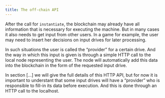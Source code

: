 ```yaml
---
title: The off-chain API
---
```


After the call for `instantiate`, the blockchain may already have all information that is necessary for executing the machine. But in many cases it also needs to get input from other users. In a game for example, the user may need to insert her decisions on input drives for later processing.

In such situations the user is called the “provider” for a certain drive. And the way in which this input is given is through a simple HTTP call to the local node representing the user. The node will automatically add this data into the blockchain in the form of the requested input drive.

In section [...] we will give the full details of this HTTP API, but for now it is important to understant that some input drives will have a “provider” who is responsible to fill-in its data before execution. And this is done through an HTTP call to the localhost.

